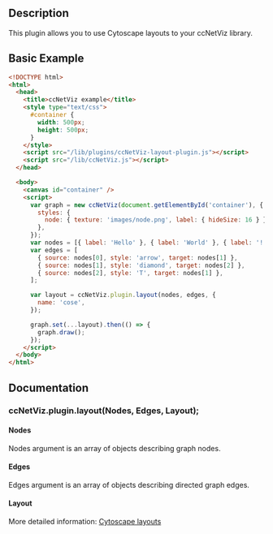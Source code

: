 ## Description

This plugin allows you to use Cytoscape layouts to your ccNetViz library.

## Basic Example

```html
<!DOCTYPE html>
<html>
  <head>
    <title>ccNetViz example</title>
    <style type="text/css">
      #container {
        width: 500px;
        height: 500px;
      }
    </style>
    <script src="/lib/plugins/ccNetViz-layout-plugin.js"></script>
    <script src="/lib/ccNetViz.js"></script>
  </head>

  <body>
    <canvas id="container" />
    <script>
      var graph = new ccNetViz(document.getElementById('container'), {
        styles: {
          node: { texture: 'images/node.png', label: { hideSize: 16 } },
        },
      });
      var nodes = [{ label: 'Hello' }, { label: 'World' }, { label: '!' }];
      var edges = [
        { source: nodes[0], style: 'arrow', target: nodes[1] },
        { source: nodes[1], style: 'diamond', target: nodes[2] },
        { source: nodes[2], style: 'T', target: nodes[1] },
      ];

      var layout = ccNetViz.plugin.layout(nodes, edges, {
        name: 'cose',
      });

      graph.set(...layout).then(() => {
        graph.draw();
      });
    </script>
  </body>
</html>
```

## Documentation

### ccNetViz.plugin.layout(Nodes, Edges, Layout);

#### Nodes

Nodes argument is an array of objects describing graph nodes.

#### Edges

Edges argument is an array of objects describing directed graph edges.

#### Layout

More detailed information: [Cytoscape layouts](http://js.cytoscape.org/#layouts)
